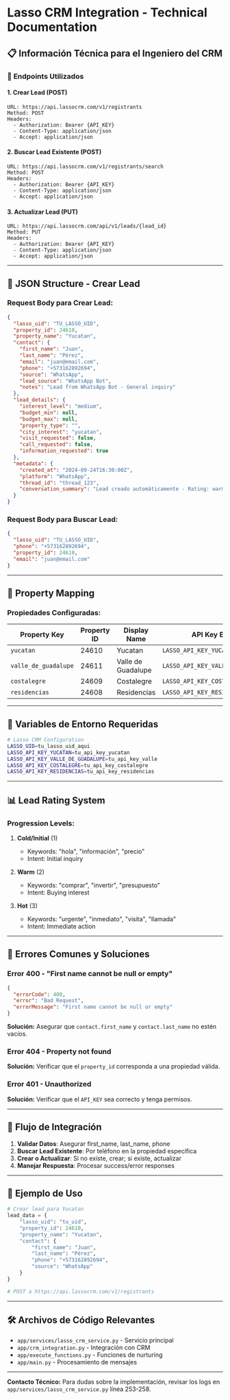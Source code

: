 # Lasso CRM Integration - Technical Documentation

## 📋 Información Técnica para el Ingeniero del CRM

### 🔗 **Endpoints Utilizados**

#### 1. **Crear Lead (POST)**
```
URL: https://api.lassocrm.com/v1/registrants
Method: POST
Headers:
  - Authorization: Bearer {API_KEY}
  - Content-Type: application/json
  - Accept: application/json
```

#### 2. **Buscar Lead Existente (POST)**
```
URL: https://api.lassocrm.com/v1/registrants/search
Method: POST
Headers:
  - Authorization: Bearer {API_KEY}
  - Content-Type: application/json
  - Accept: application/json
```

#### 3. **Actualizar Lead (PUT)**
```
URL: https://api.lassocrm.com/api/v1/leads/{lead_id}
Method: PUT
Headers:
  - Authorization: Bearer {API_KEY}
  - Content-Type: application/json
  - Accept: application/json
```

---

## 📄 **JSON Structure - Crear Lead**

### **Request Body para Crear Lead:**

```json
{
  "lasso_uid": "TU_LASSO_UID",
  "property_id": 24610,
  "property_name": "Yucatan",
  "contact": {
    "first_name": "Juan",
    "last_name": "Pérez",
    "email": "juan@email.com",
    "phone": "+573162892694",
    "source": "WhatsApp",
    "lead_source": "WhatsApp Bot",
    "notes": "Lead from WhatsApp Bot - General inquiry"
  },
  "lead_details": {
    "interest_level": "medium",
    "budget_min": null,
    "budget_max": null,
    "property_type": "",
    "city_interest": "yucatan",
    "visit_requested": false,
    "call_requested": false,
    "information_requested": true
  },
  "metadata": {
    "created_at": "2024-09-24T16:30:00Z",
    "platform": "WhatsApp",
    "thread_id": "thread_123",
    "conversation_summary": "Lead creado automáticamente - Rating: warm"
  }
}
```

### **Request Body para Buscar Lead:**

```json
{
  "lasso_uid": "TU_LASSO_UID",
  "phone": "+573162892694",
  "property_id": 24610,
  "email": "juan@email.com"
}
```

---

## 🏢 **Property Mapping**

### **Propiedades Configuradas:**

| Property Key | Property ID | Display Name | API Key Env Var |
|--------------|-------------|--------------|-----------------|
| `yucatan` | 24610 | Yucatan | `LASSO_API_KEY_YUCATAN` |
| `valle_de_guadalupe` | 24611 | Valle de Guadalupe | `LASSO_API_KEY_VALLE_DE_GUADALUPE` |
| `costalegre` | 24609 | Costalegre | `LASSO_API_KEY_COSTALEGRE` |
| `residencias` | 24608 | Residencias | `LASSO_API_KEY_RESIDENCIAS` |

---

## 🔧 **Variables de Entorno Requeridas**

```bash
# Lasso CRM Configuration
LASSO_UID=tu_lasso_uid_aqui
LASSO_API_KEY_YUCATAN=tu_api_key_yucatan
LASSO_API_KEY_VALLE_DE_GUADALUPE=tu_api_key_valle
LASSO_API_KEY_COSTALEGRE=tu_api_key_costalegre
LASSO_API_KEY_RESIDENCIAS=tu_api_key_residencias
```

---

## 📊 **Lead Rating System**

### **Progression Levels:**

1. **Cold/Initial** (1)
   - Keywords: "hola", "información", "precio"
   - Intent: Initial inquiry

2. **Warm** (2)
   - Keywords: "comprar", "invertir", "presupuesto"
   - Intent: Buying interest

3. **Hot** (3)
   - Keywords: "urgente", "inmediato", "visita", "llamada"
   - Intent: Immediate action

---

## 🚨 **Errores Comunes y Soluciones**

### **Error 400 - "First name cannot be null or empty"**
```json
{
  "errorCode": 400,
  "error": "Bad Request",
  "errorMessage": "First name cannot be null or empty"
}
```
**Solución:** Asegurar que `contact.first_name` y `contact.last_name` no estén vacíos.

### **Error 404 - Property not found**
**Solución:** Verificar que el `property_id` corresponda a una propiedad válida.

### **Error 401 - Unauthorized**
**Solución:** Verificar que el `API_KEY` sea correcto y tenga permisos.

---

## 🔄 **Flujo de Integración**

1. **Validar Datos**: Asegurar first_name, last_name, phone
2. **Buscar Lead Existente**: Por teléfono en la propiedad específica
3. **Crear o Actualizar**: Si no existe, crear; si existe, actualizar
4. **Manejar Respuesta**: Procesar success/error responses

---

## 📝 **Ejemplo de Uso**

```python
# Crear lead para Yucatan
lead_data = {
    "lasso_uid": "tu_uid",
    "property_id": 24610,
    "property_name": "Yucatan",
    "contact": {
        "first_name": "Juan",
        "last_name": "Pérez",
        "phone": "+573162892694",
        "source": "WhatsApp"
    }
}

# POST a https://api.lassocrm.com/v1/registrants
```

---

## 🛠️ **Archivos de Código Relevantes**

- `app/services/lasso_crm_service.py` - Servicio principal
- `app/crm_integration.py` - Integración con CRM
- `app/execute_functions.py` - Funciones de nurturing
- `app/main.py` - Procesamiento de mensajes

---

**Contacto Técnico:** Para dudas sobre la implementación, revisar los logs en `app/services/lasso_crm_service.py` línea 253-258.
